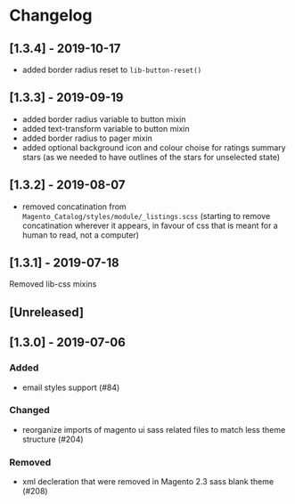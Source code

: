 # Changelog

## [1.3.4] - 2019-10-17
- added border radius reset to `lib-button-reset()`

## [1.3.3] - 2019-09-19
- added border radius variable to button mixin
- added text-transform variable to button mixin
- added border radius to pager mixin
- added optional background icon and colour choise for ratings summary stars (as we needed to have outlines of the stars for unselected state)


## [1.3.2] - 2019-08-07
- removed concatination from `Magento_Catalog/styles/module/_listings.scss` (starting to remove concatination wherever it appears, in favour of css that is meant for a human to read, not a computer)


## [1.3.1] - 2019-07-18
Removed lib-css mixins

## [Unreleased]

## [1.3.0] - 2019-07-06
### Added
- email styles support (#84)

### Changed
- reorganize imports of magento ui sass related files to match less theme structure (#204)

### Removed
- xml decleration that were removed in Magento 2.3 sass blank theme (#208)

